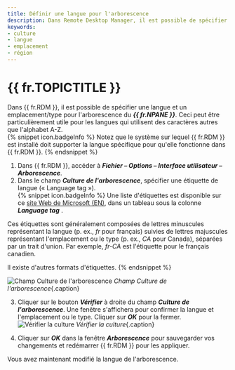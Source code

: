 ```yaml
---
title: Définir une langue pour l'arborescence
description: Dans Remote Desktop Manager, il est possible de spécifier une langue et un emplacement/type pour l'arborescence du Volet de navigation.
keywords:
- culture
- langue
- emplacement
- région
---
```

# {{ fr.TOPICTITLE }} 
Dans {{ fr.RDM }}, il est possible de spécifier une langue et un emplacement/type pour l&apos;arborescence du ***{{ fr.NPANE }}***. Ceci peut être particulièrement utile pour les langues qui utilisent des caractères autres que l&apos;alphabet A-Z.  
{% snippet icon.badgeInfo %} 
Notez que le système sur lequel {{ fr.RDM }} est installé doit supporter la langue spécifique pour qu&apos;elle fonctionne dans {{ fr.RDM }}. 
{% endsnippet %} 
 
1. Dans {{ fr.RDM }}, accéder à ***Fichier – Options – Interface utilisateur – Arborescence***.  
2. Dans le champ ***Culture de l&apos;arborescence***, spécifier une étiquette de langue (« Language tag »).  
{% snippet icon.badgeInfo %} 
Une liste d&apos;étiquettes est disponible sur ce [site Web de Microsoft (EN)](https://learn.microsoft.com/en-us/openspecs/windows_protocols/ms-lcid/a9eac961-e77d-41a6-90a5-ce1a8b0cdb9c), dans un tableau sous la colonne ***Language tag*** .  

Ces étiquettes sont généralement composées de lettres minuscules représentant la langue (p. ex., *fr* pour français) suivies de lettres majuscules représentant l&apos;emplacement ou le type (p. ex., *CA* pour Canada), séparées par un trait d&apos;union. Par exemple, *fr-CA* est l&apos;étiquette pour le français canadien.  

Il existe d&apos;autres formats d&apos;étiquettes. 
{% endsnippet %}

![Champ Culture de l'arborescence](/img/fr/kb/KB2072.png) 
*Champ Culture de l'arborescence*{.caption}  

3. Cliquer sur le bouton ***Vérifier*** à droite du champ ***Culture de l&apos;arborescence***. Une fenêtre s&apos;affichera pour confirmer la langue et l&apos;emplacement ou le type. Cliquer sur ***OK*** pour la fermer.  
![Vérifier la culture](/img/fr/kb/KB2073.png) 
*Vérifier la culture*{.caption}  

4. Cliquer sur ***OK*** dans la fenêtre ***Arborescence*** pour sauvegarder vos changements et redémarrer {{ fr.RDM }} pour les appliquer.  

Vous avez maintenant modifié la langue de l&apos;arborescence.  


